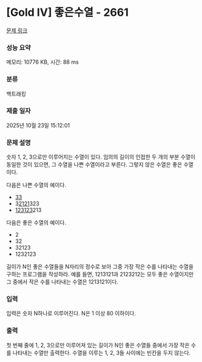 # [Gold IV] 좋은수열 - 2661 

[문제 링크](https://www.acmicpc.net/problem/2661) 

### 성능 요약

메모리: 10776 KB, 시간: 88 ms

### 분류

백트래킹

### 제출 일자

2025년 10월 23일 15:12:01

### 문제 설명

<p>숫자 1, 2, 3으로만 이루어지는 수열이 있다. 임의의 길이의 인접한 두 개의 부분 수열이 동일한 것이 있으면, 그 수열을 나쁜 수열이라고 부른다. 그렇지 않은 수열은 좋은 수열이다.</p>

<p>다음은 나쁜 수열의 예이다.</p>

<ul>
	<li><u>33</u></li>
	<li>3<u>2121</u>323</li>
	<li><u>123123</u>213</li>
</ul>

<p>다음은 좋은 수열의 예이다.</p>

<ul>
	<li>2</li>
	<li>32</li>
	<li>32123</li>
	<li>1232123</li>
</ul>

<p>길이가 N인 좋은 수열들을 N자리의 정수로 보아 그중 가장 작은 수를 나타내는 수열을 구하는 프로그램을 작성하라. 예를 들면, 1213121과 2123212는 모두 좋은 수열이지만 그 중에서 작은 수를 나타내는 수열은 1213121이다.</p>

### 입력 

 <p>입력은 숫자 N하나로 이루어진다. N은 1 이상 80 이하이다.</p>

### 출력 

 <p>첫 번째 줄에 1, 2, 3으로만 이루어져 있는 길이가 N인 좋은 수열들 중에서 가장 작은 수를 나타내는 수열만 출력한다. 수열을 이루는 1, 2, 3들 사이에는 빈칸을 두지 않는다.</p>

